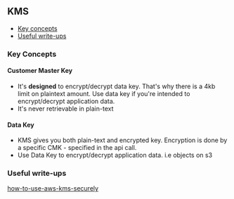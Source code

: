 ## KMS

- [Key concepts](#key-concepts)
- [Useful write-ups](#useful-write-ups)

### Key Concepts

#### Customer Master Key
- It's **designed** to encrypt/decrypt data key. That's why there is a 4kb limit on plaintext amount. Use data key if you're intended to encrypt/decrypt application data.
- It's never retrievable in plain-text

#### Data Key

- KMS gives you both plain-text and encrypted key. Encryption is done by a specific CMK - specified in the api call.
- Use Data Key to encrypt/decrypt application data. i.e objects on s3


### Useful write-ups

[how-to-use-aws-kms-securely](https://security.stackexchange.com/questions/146330/how-to-use-aws-kms-securely)

